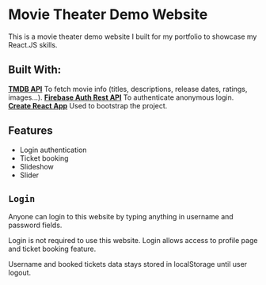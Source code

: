 # Movie Theater Demo Website

This is a movie theater demo website I built for my portfolio to showcase my React.JS skills.

## Built With:

<a href="https://www.themoviedb.org/"><b>TMDB API</b></a> To fetch movie info (titles, descriptions, release dates, ratings, images...).
<a href="https://firebase.google.com/docs/reference/rest/auth"><b>Firebase Auth Rest API</b></a> To authenticate anonymous login.
<a href="https://create-react-app.dev/"><b>Create React App</b></a> Used to bootstrap the project.

## Features

<ul>
    <li>Login authentication</li>
    <li>Ticket booking</li>
    <li>Slideshow</li>
    <li>Slider</li>
</ul>

## `Login`

<p>Anyone can login to this website by typing anything in username and password fields.</p>
<p>Login is not required to use this website. Login allows access to profile page and ticket booking feature.</p>
<p>Username and booked tickets data stays stored in localStorage until user logout.</p>